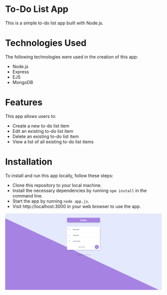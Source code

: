 # To-Do List App
This is a simple to-do list app built with Node.js.

# Technologies Used
The following technologies were used in the creation of this app:

- Node.js
- Express
- EJS
- MongoDB

# Features
This app allows users to:

- Create a new to-do list item
- Edit an existing to-do list item
- Delete an existing to-do list item
- View a list of all existing to-do list items

# Installation
To install and run this app locally, follow these steps:

- Clone this repository to your local machine.
- Install the necessary dependencies by running `npm install` in the command line.
- Start the app by running `node app.js`.
- Visit http://localhost:3000 in your web browser to use the app.


![My img](./public/img/img1.png)